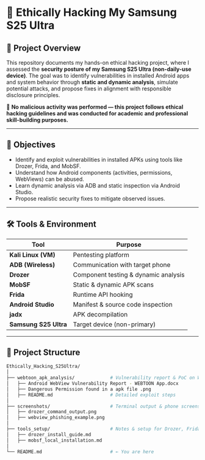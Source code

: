 # 🔐 Ethically Hacking My Samsung S25 Ultra

## 📱 Project Overview

This repository documents my hands-on ethical hacking project, where I assessed the **security posture of my Samsung S25 Ultra (non-daily-use device)**. The goal was to identify vulnerabilities in installed Android apps and system behavior through **static and dynamic analysis**, simulate potential attacks, and propose fixes in alignment with responsible disclosure principles.

🧪 **No malicious activity was performed — this project follows ethical hacking guidelines and was conducted for academic and professional skill-building purposes.**

---

## 🎯 Objectives

- Identify and exploit vulnerabilities in installed APKs using tools like Drozer, Frida, and MobSF.
- Understand how Android components (activities, permissions, WebViews) can be abused.
- Learn dynamic analysis via ADB and static inspection via Android Studio.
- Propose realistic security fixes to mitigate observed issues.

---

## 🛠️ Tools & Environment

| Tool | Purpose |
|------|---------|
| **Kali Linux (VM)** | Pentesting platform |
| **ADB (Wireless)** | Communication with target phone |
| **Drozer** | Component testing & dynamic analysis |
| **MobSF** | Static & dynamic APK scans |
| **Frida** | Runtime API hooking |
| **Android Studio** | Manifest & source code inspection |
| **jadx** | APK decompilation |
| **Samsung S25 Ultra** | Target device (non-primary) |

---

## 📂 Project Structure

```bash
Ethically_Hacking_S25Ultra/
│
├── webtoon_apk_analysis/             # Vulnerability report & PoC on WEBTOON app
│   ├── Android WebView Vulnerability Report - WEBTOON App.docx
│   ├── Dangerous Permission found in a apk file .png
│   ├── README.md                     # Detailed exploit steps
│
├── screenshots/                      # Terminal output & phone screenshots
│   ├── drozer_command_output.png
│   ├── webview_phishing_example.png
│
├── tools_setup/                      # Notes & setup for Drozer, Frida, MobSF
│   ├── drozer_install_guide.md
│   ├── mobsf_local_installation.md
│
└── README.md                         # ← You are here
